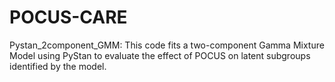 # POCUS-CARE

Pystan_2component_GMM: This code fits a two-component Gamma Mixture Model using PyStan to evaluate the effect of POCUS on latent subgroups identified by the model.
